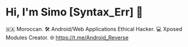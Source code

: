 
# Hi, I'm Simo [Syntax_Err] 👋

🇲🇦 Moroccan.
🛠️ Android/Web Applications Ethical Hacker.
💻 Xposed Modules Creator.
🌐 https://t.me/Android_Reverse

<!---
Syntaxerr101/Syntaxerr101 is a ✨ special ✨ repository because its `README.md` (this file) appears on your GitHub profile.
You can click the Preview link to take a look at your changes.
--->
